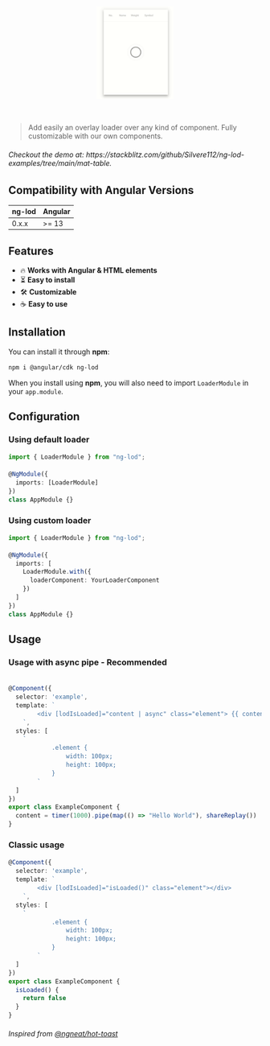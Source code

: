 <p align="center">
  <img width="30%" height="30%" src="./assets/demo.gif?raw=true"><br />
</p>
<br />

> Add easily an overlay loader over any kind of component. Fully customizable with our own components.
<h6>Checkout the demo at: https://stackblitz.com/github/Silvere112/ng-lod-examples/tree/main/mat-table. </h6 >

## Compatibility with Angular Versions

<table>
  <thead>
    <tr>
      <th>ng-lod</th>
      <th>Angular</th>
    </tr>
  </thead>
  <tbody>
    <tr>
      <td>
        0.x.x
      </td>
      <td>
        >= 13
      </td>
    </tr>
  </tbody>
</table>


## Features
- 🔥 **Works with Angular & HTML elements**
- ⏳ **Easy to install**
- 🛠 **Customizable**
- ☕ **Easy to use**

## Installation

You can install it through **npm**:

```bash
npm i @angular/cdk ng-lod
```

When you install using **npm**, you will also need to import `LoaderModule` in your `app.module`.

## Configuration

### Using default loader
```typescript
import { LoaderModule } from "ng-lod";

@NgModule({
  imports: [LoaderModule]
})
class AppModule {}
```

### Using custom loader
```typescript
import { LoaderModule } from "ng-lod";

@NgModule({
  imports: [
    LoaderModule.with({
      loaderComponent: YourLoaderComponent
    })
  ]
})
class AppModule {}
```

## Usage

### Usage with async pipe - Recommended

```typescript

@Component({
  selector: 'example',
  template: `
        <div [lodIsLoaded]="content | async" class="element"> {{ content | async }} </div>
    `,
  styles: [
    `
            .element {
                width: 100px;
                height: 100px;
            }
        `
  ]
})
export class ExampleComponent {
  content = timer(1000).pipe(map(() => "Hello World"), shareReplay())
}
```

### Classic usage
```typescript
@Component({
  selector: 'example',
  template: `
        <div [lodIsLoaded]="isLoaded()" class="element"></div>
    `,
  styles: [
    `
            .element {
                width: 100px;
                height: 100px;
            }
        `
  ]
})
export class ExampleComponent {
  isLoaded() {
    return false
  }
}
```


<h6>Inspired from <a href="https://github.com/ngneat/hot-toast/blob/master/README.md">@ngneat/hot-toast</a></h6 >
